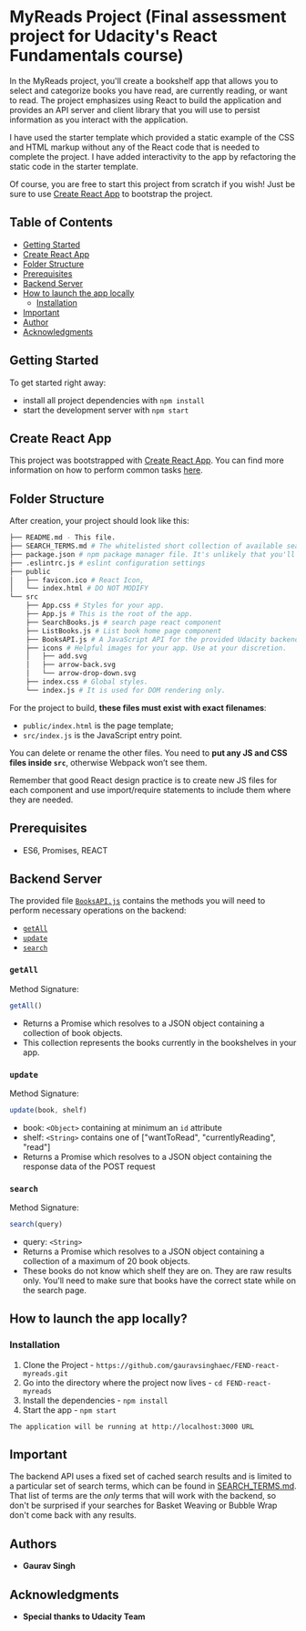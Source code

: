 # MyReads Project (Final assessment project for Udacity's React Fundamentals course)

In the MyReads project, you'll create a bookshelf app that allows you to select and categorize books you have read, are currently reading, or want to read. The project emphasizes using React to build the application and provides an API server and client library that you will use to persist information as you interact with the application.

I have used the starter template which provided a static example of the CSS and HTML markup without any of the React code that is needed to complete the project. I have added interactivity to the app by refactoring the static code in the starter template.

Of course, you are free to start this project from scratch if you wish! Just be sure to use [Create React App](https://github.com/facebookincubator/create-react-app) to bootstrap the project.


## Table of Contents

- [Getting Started](#getting-started)
- [Create React App](#create-react-app)
- [Folder Structure](#folder-structure)
- [Prerequisites](#prerequisites)
- [Backend Server](#backend-server)
- [How to launch the app locally](#how-to-launch-the-app-locally)
  - [Installation](#installation)
- [Important](#important)
- [Author](#author)
- [Acknowledgments](#acknowledgments)

## Getting Started

To get started right away:

* install all project dependencies with `npm install`
* start the development server with `npm start`

## Create React App

This project was bootstrapped with [Create React App](https://github.com/facebookincubator/create-react-app). You can find more information on how to perform common tasks [here](https://github.com/facebookincubator/create-react-app/blob/master/packages/react-scripts/template/README.md).

## Folder Structure
After creation, your project should look like this:
```bash
├── README.md - This file.
├── SEARCH_TERMS.md # The whitelisted short collection of available search terms for you to use with your app.
├── package.json # npm package manager file. It's unlikely that you'll need to modify this.
├── .eslintrc.js # eslint configuration settings
├── public
│   ├── favicon.ico # React Icon,
│   └── index.html # DO NOT MODIFY
└── src
    ├── App.css # Styles for your app.
    ├── App.js # This is the root of the app.
    ├── SearchBooks.js # search page react component
    ├── ListBooks.js # List book home page component
    ├── BooksAPI.js # A JavaScript API for the provided Udacity backend. Instructions for the methods are below.
    ├── icons # Helpful images for your app. Use at your discretion.
    │   ├── add.svg
    │   ├── arrow-back.svg
    │   └── arrow-drop-down.svg
    ├── index.css # Global styles.
    └── index.js # It is used for DOM rendering only.
```

For the project to build, **these files must exist with exact filenames**:

* `public/index.html` is the page template;
* `src/index.js` is the JavaScript entry point.

You can delete or rename the other files.
You need to **put any JS and CSS files inside `src`**, otherwise Webpack won’t see them.

Remember that good React design practice is to create new JS files for each component and use import/require statements to include them where they are needed.

## Prerequisites
* ES6, Promises, REACT

## Backend Server

The provided file [`BooksAPI.js`](src/BooksAPI.js) contains the methods you will need to perform necessary operations on the backend:

* [`getAll`](#getall)
* [`update`](#update)
* [`search`](#search)

### `getAll`

Method Signature:

```js
getAll()
```

* Returns a Promise which resolves to a JSON object containing a collection of book objects.
* This collection represents the books currently in the bookshelves in your app.

### `update`

Method Signature:

```js
update(book, shelf)
```

* book: `<Object>` containing at minimum an `id` attribute
* shelf: `<String>` contains one of ["wantToRead", "currentlyReading", "read"]
* Returns a Promise which resolves to a JSON object containing the response data of the POST request

### `search`

Method Signature:

```js
search(query)
```

* query: `<String>`
* Returns a Promise which resolves to a JSON object containing a collection of a maximum of 20 book objects.
* These books do not know which shelf they are on. They are raw results only. You'll need to make sure that books have the correct state while on the search page.

## How to launch the app locally?

### Installation

1. Clone the Project - `https://github.com/gauravsinghaec/FEND-react-myreads.git`
2. Go into the directory where the project now lives - `cd FEND-react-myreads`
3. Install the dependencies - `npm install`
4. Start the app - `npm start`
```
The application will be running at http://localhost:3000 URL
```

## Important
The backend API uses a fixed set of cached search results and is limited to a particular set of search terms, which can be found in [SEARCH_TERMS.md](SEARCH_TERMS.md). That list of terms are the _only_ terms that will work with the backend, so don't be surprised if your searches for Basket Weaving or Bubble Wrap don't come back with any results.

## Authors
* **Gaurav Singh**

## Acknowledgments
* **Special thanks to Udacity Team**

